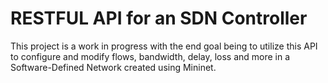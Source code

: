 # RESTFUL API for an SDN Controller

This project is a work in progress with the end goal being to utilize this API to configure and modify flows, bandwidth, delay, loss and more in a Software-Defined Network created using Mininet.
